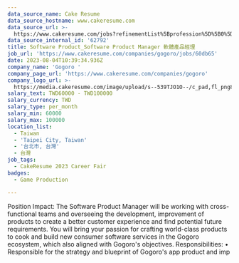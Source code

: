```yaml
---
data_source_name: Cake Resume
data_source_hostname: www.cakeresume.com
data_source_url: >-
  https://www.cakeresume.com/jobs?refinementList%5Bprofession%5D%5B0%5D=game-production&range%5Bsalary_range%5D%5Bmin%5D=100000
data_source_internal_id: '62792'
title: Software Product_Software Product Manager 軟體產品經理
job_url: 'https://www.cakeresume.com/companies/gogoro/jobs/60db65'
date: 2023-08-04T10:39:34.936Z
company_name: 'Gogoro '
company_page_url: 'https://www.cakeresume.com/companies/gogoro'
company_logo_url: >-
  https://media.cakeresume.com/image/upload/s--539TJO1O--/c_pad,fl_png8,h_200,w_200/v1519962195/bs30ppqfsdpnhblxxk90.png
salary_text: TWD60000 - TWD100000
salary_currency: TWD
salary_type: per_month
salary_min: 60000
salary_max: 100000
location_list:
  - Taiwan
  - 'Taipei City, Taiwan'
  - '台北市, 台灣'
  - 台灣
job_tags:
  - CakeResume 2023 Career Fair
badges:
  - Game Production

---
```


Position Impact: The Software Product Manager will be working with cross-functional teams and overseeing the development, improvement of products to create a better customer experience and find potential future requirements. You will bring your passion for crafting world-class products to cook and build new consumer software services in the Gogoro ecosystem, which also aligned with Gogoro's objectives. Responsibilities: • Responsible for the strategy and blueprint of Gogoro's app product and imp